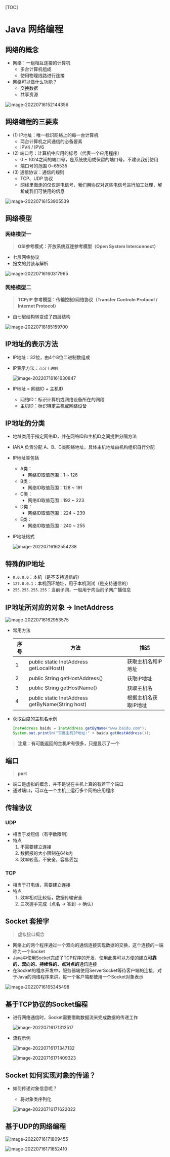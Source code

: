 [TOC]

# Java 网络编程

## 网络的概念

- 网络：一组相互连接的计算机
  - 多台计算机组成
  - 使用物理线路进行连接
- 网络可以做什么功能？
  - 交换数据
  - 共享资源
  

![image-20220716152144356](images/image-20220716152144356.png)

## 网络编程的三要素

- (1) IP地址：唯一标识网络上的每一台计算机
  - 两台计算机之间通信的必备要素
  - IPV4 / IPV6
- (2) 端口号：计算机中应用的标号（代表一个应用程序）
  - 0 ~ 1024之间的端口号，是系统使用或保留的端口号，不建议我们使用
  - 端口号的范围 0~65535
- (3) 通信协议：通信的规则
  - TCP、UDP 协议
  - 网线里面走的仅仅是电信号，我们用协议对这些电信号进行加工处理，解析成我们可使用的信息

![image-20220716153905539](images/image-20220716153905539.png)

## 网络模型

### 网络模型一

> **OSI参考模式：开放系统互连参考模型（Open System Interconnect）**

- 七层网络协议
- 报文的封装与解析

![image-20220716160317965](images/image-20220716160317965.png)

### 网络模型二

> **TCP/IP 参考模型：传输控制/网络协议（Transfer Controln Protocol / Internet Protocol）**

- 由七层结构转变成了四层结构

![image-20220718185159700](images/image-20220718185159700.png)

## IP地址的表示方法

- IP地址：32位，由4个8位二进制数组成

- IP表示方法：`点分十进制`

  ![image-20220716161630847](images/image-20220716161630847.png)

- IP地址 = 网络ID + 主机ID

  - 网络ID：标识计算机或网络设备所在的网段
  - 主机ID：标识特定主机或网络设备

## IP地址的分类

- 地址类用于指定网络ID，并在网络ID和主机ID之间提供分隔方法

- IANA 负责分配 A、B、C类网络地址，具体主机地址由机构组织自行分配

- IP地址类包括

  - A类：
    - 网络ID取值范围：1 ~ 126
  - B类：
    - 网络ID取值范围：128 ~ 191
  - C类：
    - 网络ID取值范围：192 ~ 223
  - D类：
    - 网络ID取值范围：224 ~ 239
  - E类：
    - 网络ID取值范围：240 ~ 255

- IP地址格式

  ![image-20220716162554238](images/image-20220716162554238.png)

## 特殊的IP地址

- `0.0.0.0`：本机（是不支持通信的）
- `127.0.0.1`：本机回环地址，用于本机测试（是支持通信的）
- `255.255.255.255`：当前子网，一般用于向当前子网广播信息

## IP地址所对应的对象 -> InetAddress

![image-20220716162953575](images/image-20220716162953575.png)

- 常用方法

  | 序号 | 方法                                             | 描述                 |
  | ---- | ------------------------------------------------ | -------------------- |
  | 1    | public static InetAddress getLocalHost()         | 获取主机名和IP地址   |
  | 2    | public String getHostAddress()                   | 获取IP地址           |
  | 3    | public String getHostName()                      | 获取主机名           |
  | 4    | public static InetAddress getByName(String host) | 根据主机名获取IP地址 |

- 获取百度的主机名示例

  ```java
  InetAddress baidu = InetAddress.getByName("www.baidu.com");
  System.out.println("百度主机IP地址:" + baidu.getHostAddress());
  ```

> **注意：有可能返回的主机IP有很多，只是显示了一个**

## 端口

> **port**

- 端口是虚拟的概念，并不是说在主机上真的有若干个端口
- 通过端口，可以在一个主机上运行多个网络应用程序

## 传输协议

### UDP

- 相当于发短信（有字数限制）
- 特点
  1. 不需要建立连接
  2. 数据报的大小限制在64k内
  3. 效率较高，不安全，容易丢包

### TCP

- 相当于打电话，需要建立连接
- 特点
  1. 效率相对比较低，数据传输安全
  2. 三次握手完成（点名 -> 答到 -> 确认）

## Socket 套接字

> 虚拟接口概念

- 网络上的两个程序通过一个双向的通信连接实现数据的交换，这个连接的一端称为一个Socket
- Java中使用Socket完成了TCP程序的开发，使用此类可以方便的建立**可靠的、双向的、持续性的、点对点的**通讯连接
- 在Socket的程序开发中，服务器端使用ServerSocket等待客户端的连接，对于Java的网络程序来讲，每一个客户端都使用一个Socket对象表示

![image-20220716165345498](images/image-20220716165345498.png)



## 基于TCP协议的Socket编程

- 进行网络通信时，Socket需要借助数据流来完成数据的传递工作

  ![image-20220716171312517](images/image-20220716171312517.png)

- 流程示例

  ![image-20220716171347132](images/image-20220716171347132.png)

  ![image-20220716171409323](images/image-20220716171409323.png)

## Socket 如何实现对象的传递？

- 如何传递对象信息呢？

  - 将对象类序列化

  ![image-20220716171622022](images/image-20220716171622022.png)

## 基于UDP的网络编程

![image-20220716171809455](images/image-20220716171809455.png)

![image-20220716171852410](images/image-20220716171852410.png)

